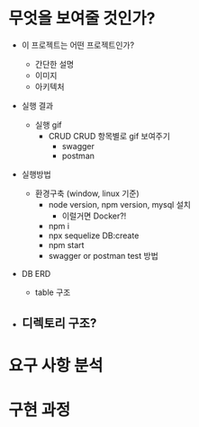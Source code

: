 # 무엇을 보여줄 것인가?

- 이 프로젝트는 어떤 프로젝트인가?

  - 간단한 설명
  - 이미지
  - 아키텍처

- 실행 결과

  - 실행 gif
    - CRUD
      CRUD 항목별로 gif 보여주기
      - swagger
      - postman

- 실행방법

  - 환경구축 (window, linux 기준)
    - node version, npm version, mysql 설치
      - 이럴거면 Docker?!
    - npm i
    - npx sequelize DB:create
    - npm start
    - swagger or postman test 방법

- DB ERD

  - table 구조

- ## 디렉토리 구조?

# 요구 사항 분석

# 구현 과정
